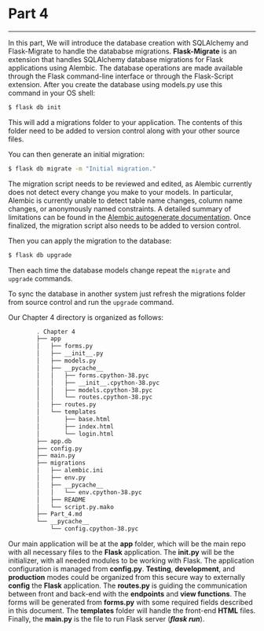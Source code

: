 # Part 4

---

In this part, We will introduce the database creation with SQLAlchemy and Flask-Migrate to handle the datababse migrations. **Flask-Migrate** is an extension that handles SQLAlchemy  database migrations for Flask applications using Alembic. The database  operations are made available through the Flask command-line interface  or through the Flask-Script extension. After you create the database using models.py use this command in your OS shell:

```bash
$ flask db init
```

This will add a migrations folder to your application. The contents of this folder need to be added to version control along with your other source files.

You can then generate an initial migration:

```bash
$ flask db migrate -m "Initial migration."
```

The migration script needs to be reviewed and edited, as Alembic  currently does not detect every change you make to your models. In  particular, Alembic is currently unable to detect table name changes,  column name changes, or anonymously named constraints. A detailed  summary of limitations can be found in the [Alembic autogenerate documentation](http://alembic.zzzcomputing.com/en/latest/autogenerate.html#what-does-autogenerate-detect-and-what-does-it-not-detect). Once finalized, the migration script also needs to be added to version control.

Then you can apply the migration to the database:

```bash
$ flask db upgrade
```

Then each time the database models change repeat the `migrate` and `upgrade` commands.

To sync the database in another system just refresh the migrations folder from source control and run the `upgrade` command.



Our Chapter 4 directory is organized as follows:

```bash
        . Chapter 4
        ├── app
        │   ├── forms.py
        │   ├── __init__.py
        │   ├── models.py
        │   ├── __pycache__
        │   │   ├── forms.cpython-38.pyc
        │   │   ├── __init__.cpython-38.pyc
        │   │   ├── models.cpython-38.pyc
        │   │   └── routes.cpython-38.pyc
        │   ├── routes.py
        │   └── templates
        │       ├── base.html
        │       ├── index.html
        │       └── login.html
        ├── app.db
        ├── config.py
        ├── main.py
        ├── migrations
        │   ├── alembic.ini
        │   ├── env.py
        │   ├── __pycache__
        │   │   └── env.cpython-38.pyc
        │   ├── README
        │   └── script.py.mako
        ├── Part_4.md
        └── __pycache__
            └── config.cpython-38.pyc
```

Our main application will be at the **app** folder, which will be the main repo with all necessary files to the **Flask** application. The **init.py** will be the initializer, with all needed modules to be working with Flask. The application configuration is managed from **config.py**. **Testing**, **development**, and **production** modes could be organized from this secure way to externally **config** the **Flask** application. The **routes.py** is guiding  the communication between front and back-end with the **endpoints** and **view functions**. The forms will be generated from **forms.py** with some required fields described in this document. The **templates** folder will handle the front-end **HTML** files. Finally, the **main.py** is the file to run Flask server (***flask run***).